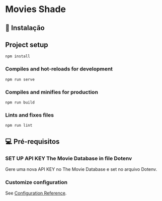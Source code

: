 # Movies Shade
>
## 🚀 Instalação
## Project setup
```
npm install
```

### Compiles and hot-reloads for development
```
npm run serve
```

### Compiles and minifies for production
```
npm run build
```

### Lints and fixes files
```
npm run lint

```

## 💻 Pré-requisitos
>
### SET UP API KEY The Movie Database in file Dotenv

Gere uma nova API KEY no The Movie Database e set no arquivo Dotenv.

### Customize configuration
See [Configuration Reference](https://cli.vuejs.org/config/).

